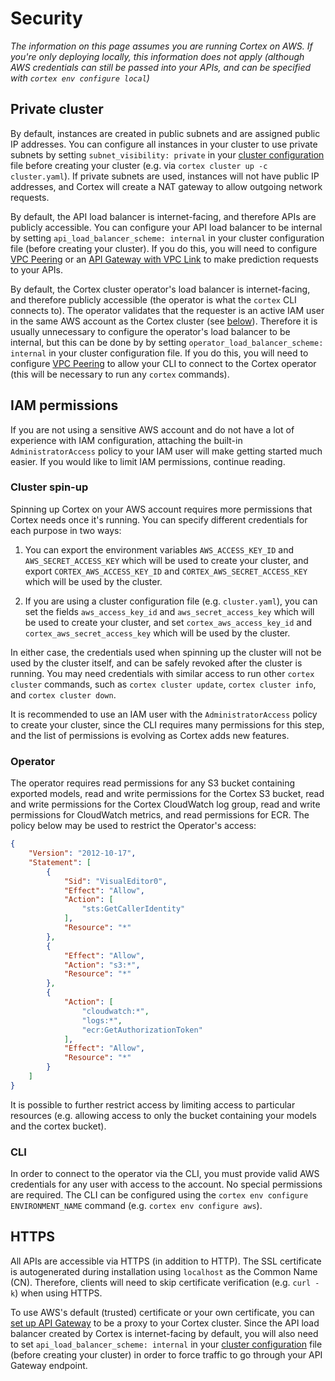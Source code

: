 # Security

_The information on this page assumes you are running Cortex on AWS. If you're only deploying locally, this information does not apply (although AWS credentials can still be passed into your APIs, and can be specified with `cortex env configure local`)_

## Private cluster

By default, instances are created in public subnets and are assigned public IP addresses. You can configure all instances in your cluster to use private subnets by setting `subnet_visibility: private` in your [cluster configuration](config.md) file before creating your cluster (e.g. via `cortex cluster up -c cluster.yaml`). If private subnets are used, instances will not have public IP addresses, and Cortex will create a NAT gateway to allow outgoing network requests.

By default, the API load balancer is internet-facing, and therefore APIs are publicly accessible. You can configure your API load balancer to be internal by setting `api_load_balancer_scheme: internal` in your cluster configuration file (before creating your cluster). If you do this, you will need to configure [VPC Peering](../guides/vpc-peering.md) or an [API Gateway with VPC Link](../guides/api-gateway.md) to make prediction requests to your APIs.

By default, the Cortex cluster operator's load balancer is internet-facing, and therefore publicly accessible (the operator is what the `cortex` CLI connects to). The operator validates that the requester is an active IAM user in the same AWS account as the Cortex cluster (see [below](#cli)). Therefore it is usually unnecessary to configure the operator's load balancer to be internal, but this can be done by by setting `operator_load_balancer_scheme: internal` in your cluster configuration file. If you do this, you will need to configure [VPC Peering](../guides/vpc-peering.md) to allow your CLI to connect to the Cortex operator (this will be necessary to run any `cortex` commands).

## IAM permissions

If you are not using a sensitive AWS account and do not have a lot of experience with IAM configuration, attaching the built-in `AdministratorAccess` policy to your IAM user will make getting started much easier. If you would like to limit IAM permissions, continue reading.

### Cluster spin-up

Spinning up Cortex on your AWS account requires more permissions that Cortex needs once it's running. You can specify different credentials for each purpose in two ways:

1. You can export the environment variables `AWS_ACCESS_KEY_ID` and `AWS_SECRET_ACCESS_KEY` which will be used to create your cluster, and export `CORTEX_AWS_ACCESS_KEY_ID` and `CORTEX_AWS_SECRET_ACCESS_KEY` which will be used by the cluster.

2. If you are using a cluster configuration file (e.g. `cluster.yaml`), you can set the fields `aws_access_key_id` and `aws_secret_access_key` which will be used to create your cluster, and set `cortex_aws_access_key_id` and `cortex_aws_secret_access_key` which will be used by the cluster.

In either case, the credentials used when spinning up the cluster will not be used by the cluster itself, and can be safely revoked after the cluster is running. You may need credentials with similar access to run other `cortex cluster` commands, such as `cortex cluster update`, `cortex cluster info`, and `cortex cluster down`.

It is recommended to use an IAM user with the `AdministratorAccess` policy to create your cluster, since the CLI requires many permissions for this step, and the list of permissions is evolving as Cortex adds new features.

### Operator

The operator requires read permissions for any S3 bucket containing exported models, read and write permissions for the Cortex S3 bucket, read and write permissions for the Cortex CloudWatch log group, read and write permissions for CloudWatch metrics, and read permissions for ECR. The policy below may be used to restrict the Operator's access:

```json
{
    "Version": "2012-10-17",
    "Statement": [
        {
            "Sid": "VisualEditor0",
            "Effect": "Allow",
            "Action": [
                "sts:GetCallerIdentity"
            ],
            "Resource": "*"
        },
        {
            "Effect": "Allow",
            "Action": "s3:*",
            "Resource": "*"
        },
        {
            "Action": [
                "cloudwatch:*",
                "logs:*",
                "ecr:GetAuthorizationToken"
            ],
            "Effect": "Allow",
            "Resource": "*"
        }
    ]
}
```

It is possible to further restrict access by limiting access to particular resources (e.g. allowing access to only the bucket containing your models and the cortex bucket).

### CLI

In order to connect to the operator via the CLI, you must provide valid AWS credentials for any user with access to the account. No special permissions are required. The CLI can be configured using the `cortex env configure ENVIRONMENT_NAME` command (e.g. `cortex env configure aws`).

## HTTPS

All APIs are accessible via HTTPS (in addition to HTTP). The SSL certificate is autogenerated during installation using `localhost` as the Common Name (CN). Therefore, clients will need to skip certificate verification (e.g. `curl -k`) when using HTTPS.

To use AWS's default (trusted) certificate or your own certificate, you can [set up API Gateway](../guides/api-gateway.md) to be a proxy to your Cortex cluster. Since the API load balancer created by Cortex is internet-facing by default, you will also need to set `api_load_balancer_scheme: internal` in your [cluster configuration](config.md) file (before creating your cluster) in order to force traffic to go through your API Gateway endpoint.

